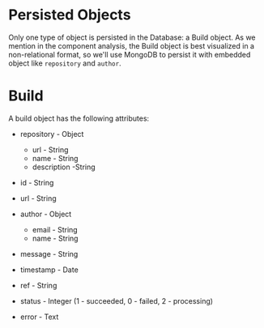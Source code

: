 Persisted Objects
==========================

Only one type of object is persisted in the Database: a Build object. As we mention in the component analysis, the Build object is best visualized in a non-relational format, so we'll use MongoDB to persist it with embedded object like `repository` and `author`.

# Build

A build object has the following attributes:

* repository - Object
	* url - String
	* name - String
	* description -String

* id - String
* url - String
* author - Object
	* email - String
	* name - String
* message - String
* timestamp - Date
* ref - String
* status - Integer (1 - succeeded, 0 - failed, 2 - processing)
* error - Text